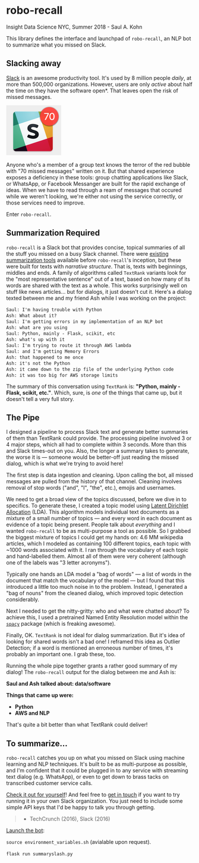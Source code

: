 # robo-recall

Insight Data Science NYC, Summer 2018 - Saul A. Kohn

This library defines the interface and launchpad of `robo-recall`, an NLP bot to summarize what you missed on Slack.

## Slacking away

[Slack](https://www.slack.com) is an awesome productivity tool. It's used by 8 million people _daily_, at more than 500,000 organizations. However, users are only _active_ about half the time on they have the software open*. That leaves open the risk of missed messages.

![blah](slack-message.png)

Anyone who's a member of a group text knows the terror of the red bubble with "70 missed messages" written on it. But that shared experience exposes a deficiency in these tools: group chatting applications like Slack, or WhatsApp, or Facebook Messanger are built for the rapid exchange of ideas. When we have to read through a ream of messages that occured while we weren't looking, we're either not using the service correctly, or those services need to improve. 

Enter `robo-recall`.

## Summarization Required

`robo-recall` is a Slack bot that provides concise, topical summaries of all the stuff you missed on a busy Slack channel. There were [existing](http://autotldr.io/) [summarization tools](https://radimrehurek.com/gensim/summarization/summariser.html) available before `robo-recall`'s inception, but these were built for texts with _narrative structure_. That is, texts with beginnings, middles and ends. A family of algorithms called `TextRank` variants look for the "most representative sentence" out of a text, based on how many of its words are shared with the text as a whole. This works surprisingly well on stuff like news articles… but for dialogs, it just doesn't cut it. Here's a dialog texted between me and my friend Ash while I was working on the project:

```
Saul: I'm having trouble with Python
Ash: What about it?
Saul: I'm getting errors in my implementation of an NLP bot
Ash: what are you using
Saul: Python, mainly - Flask, scikit, etc
Ash: what's up with it
Saul: I'm trying to route it through AWS lambda
Saul: and I'm getting Memory Errors
Ash: that happened to me once
Ash: it's not the Python
Ash: it came down to the zip file of the underlying Python code
Ash: it was too big for AWS storage limits
```

The summary of this conversation using `TextRank` is: **"Python, mainly - Flask, scikit, etc."**. Which, sure, is _one_ of the things that came up, but it doesn't tell a very full story.

## The Pipe

I designed a pipeline to process Slack text and generate better summaries of them than TextRank could provide. The processing pipeline involved 3 or 4 major steps, which all had to complete within 3 seconds. More than this and Slack times-out on you. Also, the longer a summary takes to generate, the worse it is — someone would be better-off just reading the missed dialog, which is what we're trying to avoid here!

The first step is data ingestion and cleaning. Upon calling the bot, all missed messages are pulled from the history of that channel. Cleaning involves removal of stop words ("and", "I", "the", etc.), emojis and usernames.

We need to get a broad view of the topics discussed, before we dive in to specifics. To generate these, I created a topic model using [Latent Dirichlet Allocation](https://en.wikipedia.org/wiki/Latent_Dirichlet_allocation) (LDA). This algorithm models individual text documents as a mixture of a small number of topics — and every word in each document as evidence of a topic being present. People talk about _everything_ and I wanted `robo-recall` to be as multi-purpose a tool as possible. So I grabbed the biggest mixture of topics I could get my hands on: 4.6 MM wikipedia articles, which I modeled as containing 100 different topics, each topic with ~1000 words associated with it. I ran through the vocabulary of each topic and hand-labelled them. Almost all of them were very coherent (although one of the labels was "3 letter acronyms"). 

Typically one hands an LDA model a "bag of words" — a list of words in the document that match the vocabulary of the model — but I found that this introduced a little too much noise in to the problem. Instead, I generated a "bag of nouns" from the cleaned dialog, which improved topic detection considerably. 

Next I needed to get the nitty-gritty: who and what were chatted about? To achieve this, I used a pretrained Named Entity Resolution model within the [`spacy`](https://spacy.io/usage/linguistic-features#section-named-entities) package (which is freaking awesome). 

Finally, OK. `TextRank` is not ideal for dialog summarization. But it's idea of looking for shared words isn't a bad one! I reframed this idea as Outlier Detection; if a word is mentioned an erroneous number of times, it's probably an important one. I grab these, too.

Running the whole pipe together grants a rather good summary of my dialog! The `robo-recall` output for the dialog between me and Ash is:

**Saul and Ash talked about: data/software**

**Things that came up were:**

- **Python**
- **AWS and NLP**

That's quite a bit better than what TextRank could deliver!

## To summarize...

`robo-recall` catches you up on what you missed on Slack using machine learning and NLP techniques. It's built to be as multi-purpose as possible, and I'm confident that it could be plugged in to any service with streaming text dialog (e.g. WhatsApp), or even to get down to brass tacks on transcribed customer service calls.

[Check it out for yourself](https://github.com/SaulAryehKohn/rebo-recall)! And feel free to [get in touch](mailto:saul.aryeh.kohn@gmail.com) if you want to try running it in your own Slack organization. You just need to include some simple API keys that I'd be happy to talk you through getting.



> * TechCrunch (2016), Slack (2016)



<u>Launch the bot</u>:

`source environment_variables.sh` (avialable upon request).

`flask run summaryslash.py`